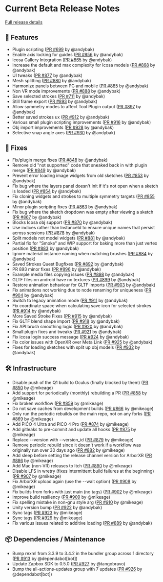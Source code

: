 # Current Beta Release Notes

[Full release details](https://github.com/icosa-foundation/open-brush/compare/v2.10...b569850d811e898b3e3ba9a6c689a1975f5dca7e)

## 🚀 Features

* Plugin scripting ([PR #699](https://github.com/icosa-foundation/open-brush/pull/699) by @andybak)
* Enable axis locking for guides ([PR #856](https://github.com/icosa-foundation/open-brush/pull/856) by @andybak)
* Icosa Gallery Integration ([PR #865](https://github.com/icosa-foundation/open-brush/pull/865) by @andybak)
* Increase the default and max complexity for Icosa models ([PR #868](https://github.com/icosa-foundation/open-brush/pull/868) by @andybak)
* UI tweaks ([PR #877](https://github.com/icosa-foundation/open-brush/pull/877) by @andybak)
* Mesh splitting ([PR #880](https://github.com/icosa-foundation/open-brush/pull/880) by @andybak)
* Harmonize panels between PC and mobile ([PR #885](https://github.com/icosa-foundation/open-brush/pull/885) by @andybak)
* Non VR mode improvements ([PR #888](https://github.com/icosa-foundation/open-brush/pull/888) by @andybak)
* Save selected strokes ([PR #711](https://github.com/icosa-foundation/open-brush/pull/711) by @andybak)
* Still frame export ([PR #893](https://github.com/icosa-foundation/open-brush/pull/893) by @andybak)
* Allow symmetry modes to affect Tool Plugin output ([PR #897](https://github.com/icosa-foundation/open-brush/pull/897) by @andybak)
* Better saved strokes ux ([PR #912](https://github.com/icosa-foundation/open-brush/pull/912) by @andybak)
* Various small plugin scripting improvements ([PR #916](https://github.com/icosa-foundation/open-brush/pull/916) by @andybak)
* Obj import improvements ([PR #928](https://github.com/icosa-foundation/open-brush/pull/928) by @andybak)
* Selective snap angle axes ([PR #930](https://github.com/icosa-foundation/open-brush/pull/930) by @andybak)

## 🐛 Fixes

* Fix/plugin merge fixes ([PR #848](https://github.com/icosa-foundation/open-brush/pull/848) by @andybak)
* Remove old "not supported" code that sneaked back in with plugin merge ([PR #849](https://github.com/icosa-foundation/open-brush/pull/849) by @andybak)
* Prevent error loading image widgets from old sketches ([PR #853](https://github.com/icosa-foundation/open-brush/pull/853) by @andybak)
* Fix bug where the layers panel doesn't init if it's not open when a sketch is loaded ([PR #854](https://github.com/icosa-foundation/open-brush/pull/854) by @andybak)
* Fix cloning widgets and strokes to multiple symmetry targets ([PR #855](https://github.com/icosa-foundation/open-brush/pull/855) by @andybak)
* Minor plugin scripting fixes ([PR #863](https://github.com/icosa-foundation/open-brush/pull/863) by @andybak)
* Fix bug where the sketch dropdown was empty after viewing a sketch ([PR #867](https://github.com/icosa-foundation/open-brush/pull/867) by @andybak)
* Blocks Icosa obj support ([PR #870](https://github.com/icosa-foundation/open-brush/pull/870) by @andybak)
* Use indices rather than InstanceId to ensure unique names that persist across sessions ([PR #878](https://github.com/icosa-foundation/open-brush/pull/878) by @andybak)
* Split models not model widgets ([PR #881](https://github.com/icosa-foundation/open-brush/pull/881) by @andybak)
* Partial fix for "Smoke" and WIP support for baking more than just vertex position ([PR #883](https://github.com/icosa-foundation/open-brush/pull/883) by @andybak)
* Ignore material instance naming when matching brushes ([PR #884](https://github.com/icosa-foundation/open-brush/pull/884) by @andybak)
* Saved Strokes Quest Bugfixes ([PR #892](https://github.com/icosa-foundation/open-brush/pull/892) by @andybak)
* PR 893 minor fixes ([PR #896](https://github.com/icosa-foundation/open-brush/pull/896) by @andybak)
* Example media files copying issues ([PR #898](https://github.com/icosa-foundation/open-brush/pull/898) by @andybak)
* GLTF files on android have no textures ([PR #899](https://github.com/icosa-foundation/open-brush/pull/899) by @andybak)
* Restore animation behaviour for GLTF imports ([PR #903](https://github.com/icosa-foundation/open-brush/pull/903) by @andybak)
* Fix animations not working due to node renaming for uniqueness ([PR #904](https://github.com/icosa-foundation/open-brush/pull/904) by @andybak)
* Switch to legacy animation mode ([PR #911](https://github.com/icosa-foundation/open-brush/pull/911) by @andybak)
* Fix coordinate space when calculating save icon for selected strokes ([PR #914](https://github.com/icosa-foundation/open-brush/pull/914) by @andybak)
* More Saved Stroke Fixes ([PR #915](https://github.com/icosa-foundation/open-brush/pull/915) by @andybak)
* Fix GLTF blend shape import ([PR #918](https://github.com/icosa-foundation/open-brush/pull/918) by @andybak)
* Fix API brush smoothing logic ([PR #920](https://github.com/icosa-foundation/open-brush/pull/920) by @andybak)
* Small plugin fixes and tweaks ([PR #921](https://github.com/icosa-foundation/open-brush/pull/921) by @andybak)
* Fix icosa login success message ([PR #924](https://github.com/icosa-foundation/open-brush/pull/924) by @andybak)
* Fix color issues with OpenXR over Meta Link ([PR #925](https://github.com/icosa-foundation/open-brush/pull/925) by @andybak)
* Fixes for loading sketches with split up obj models ([PR #932](https://github.com/icosa-foundation/open-brush/pull/932) by @andybak)

## 🛠️ Infrastructure

* Disable push of the Q1 build to Oculus (finally blocked by them) ([PR #850](https://github.com/icosa-foundation/open-brush/pull/850) by @mikeage)
* Add support for periodically (monthly) rebuilding a PR ([PR #858](https://github.com/icosa-foundation/open-brush/pull/858) by @mikeage)
* Fix broken workflow ([PR #859](https://github.com/icosa-foundation/open-brush/pull/859) by @mikeage)
* Do not save caches from development builds ([PR #866](https://github.com/icosa-foundation/open-brush/pull/866) by @mikeage)
* Only run the periodic rebuilds on the main repo, not on any forks ([PR #869](https://github.com/icosa-foundation/open-brush/pull/869) by @mikeage)
* Add PICO 4 Ultra and PICO 4 Pro ([PR #874](https://github.com/icosa-foundation/open-brush/pull/874) by @mikeage)
* Add gitleaks to pre-commit and update all hooks ([PR #875](https://github.com/icosa-foundation/open-brush/pull/875) by @mikeage)
* Replace --version with --version\_id ([PR #879](https://github.com/icosa-foundation/open-brush/pull/879) by @mikeage)
* Remove periodic rebuild since it doesn't work if a workflow was originally run over 30 days ago ([PR #882](https://github.com/icosa-foundation/open-brush/pull/882) by @mikeage)
* Add sleep before setting the release channel version for ArborXR ([PR #886](https://github.com/icosa-foundation/open-brush/pull/886) by @mikeage)
* Add Mac (non-VR) releases to Itch ([PR #890](https://github.com/icosa-foundation/open-brush/pull/890) by @mikeage)
* Disable LFS in wretry (fixes intermittent build failures at the beginning) ([PR #907](https://github.com/icosa-foundation/open-brush/pull/907) by @mikeage)
* Fix ArborXR upload again (use the --wait option) ([PR #908](https://github.com/icosa-foundation/open-brush/pull/908) by @mikeage)
* Fix builds from forks with just main (no tags) ([PR #902](https://github.com/icosa-foundation/open-brush/pull/902) by @mikeage)
* Improve build resiliency ([PR #909](https://github.com/icosa-foundation/open-brush/pull/909) by @mikeage)
* Fix spelling mistake in non-gnu style arg ([PR #910](https://github.com/icosa-foundation/open-brush/pull/910) by @mikeage)
* Unity version bump ([PR #922](https://github.com/icosa-foundation/open-brush/pull/922) by @andybak)
* Sync tags ([PR #923](https://github.com/icosa-foundation/open-brush/pull/923) by @mikeage)
* Sync tags ([PR #929](https://github.com/icosa-foundation/open-brush/pull/929) by @mikeage)
* Fix various issues related to additive loading ([PR #889](https://github.com/icosa-foundation/open-brush/pull/889) by @andybak)

## 📦 Dependencies / Maintenance

* Bump rexml from 3.3.9 to 3.4.2 in the bundler group across 1 directory ([PR #913](https://github.com/icosa-foundation/open-brush/pull/913) by @dependabot\[bot])
* Update Zapbox SDK to 0.5.0 ([PR #927](https://github.com/icosa-foundation/open-brush/pull/927) by @tangobravo)
* Bump the all-actions-updates group with 7 updates ([PR #926](https://github.com/icosa-foundation/open-brush/pull/926) by @dependabot\[bot])

